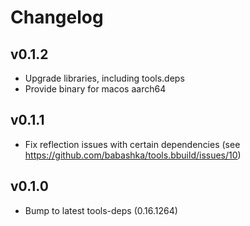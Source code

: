 # Changelog

## v0.1.2

- Upgrade libraries, including tools.deps
- Provide binary for macos aarch64

## v0.1.1

- Fix reflection issues with certain dependencies (see https://github.com/babashka/tools.bbuild/issues/10)

## v0.1.0

- Bump to latest tools-deps (0.16.1264)
